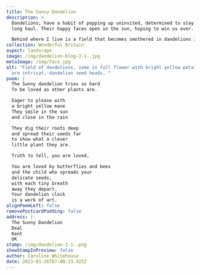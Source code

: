 ```yaml
---
title: The Sunny Dandelion
description: >
  Dandelions; have a habit of popping up uninvited, determined to stay for the
  long haul. Their happy faces open in the sun, hoping to win us over. 

  Behind where I live is a field that becomes smothered in dandelions in the spring, it is joyful. All too soon the intricate seed heads are ready to set sail. It is mesmerising to watch so many dandelion seeds take flight at once.
collection: Wonderful Britain
aspect: landscape
image: /img/dandelion-blog-3-1-.jpg
metaImage: /img/face.jpg
alt: "Field of dandelions, some in full flower with bright yellow petals, others
  are intricat, dandelion seed heads. "
poem: |
  The Sunny dandelion tries so hard
  To be loved as other plants are.

  Eager to please with 
  a bright yellow mane
  They smile in the sun
  and close in the rain

  They dig their roots deep
  and spread their seeds far
  to show what a clever 
  little plant they are.

  Truth to tell, you are loved,

  You are loved by butterflies and bees
  and the child who spreads your
  delicate seeds, 
  with each tiny breath
  away they depart.
  Your dandelion clock 
  is a work of art.
alignPoemLeft: false
removePostcardPadding: false
address: |-
  The Sunny Dandelion
  Deal
  Kent
  UK
stamp: /img/dandelion-2-1-.png
showStampInPreview: false
author: Caroline Whitehouse
date: 2023-03-26T07:00:23.925Z
---
```

